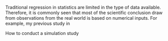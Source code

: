 
Traditional regression in statistics are limited in the type of data available. Therefore, it is commonly seen that most of the scientific conclusion draw from observations from the real world is based on numerical inputs. For example, my previous study in 

How to conduct a simulation study
